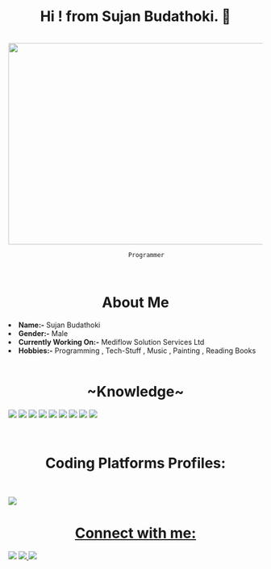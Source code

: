 <body>
  
  <h1 align="center"> Hi ! from  Sujan Budathoki. 👋 </h4>
  <br/>
  <div align="center">
  <img src="https://cdn.dribbble.com/users/1059583/screenshots/4171367/coding-freak.gif" width="750" height="400" />
    <br/>
    <code>
      Programmer
    </code>
    
  </div>
<br/>

  <h1 align="center">About Me</h1>
<li>
<b>Name:-</b>   Sujan Budathoki</li>
<li>
<b>Gender:-</b>   Male
</li>
 <li>
   <b>Currently Working On:-</b>  Mediflow Solution Services Ltd
   </li>
  <li>
    <b>Hobbies:-</b>     Programming , Tech-Stuff , Music , Painting , Reading Books
  </li>
<br/>
  <h1 align="center"> ~Knowledge~ </h1>
  <p><img src="https://img.shields.io/badge/c%23-%23239120.svg?style=for-the-badge&logo=c-sharp&logoColor=white"/>
  <img src="https://img.shields.io/badge/jquery-%230769AD.svg?style=for-the-badge&logo=jquery&logoColor=white"/>
  <img src="https://img.shields.io/badge/.NET-5C2D91?style=for-the-badge&logo=.net&logoColor=white"/>
  <img src="https://img.shields.io/badge/Canva-%2300C4CC.svg?style=for-the-badge&logo=Canva&logoColor=white"/>
  <img src="https://img.shields.io/badge/VisualStudio-5C2D91.svg?style=for-the-badge&logo=visual-studio&logoColor=white"/>
  <img src="https://img.shields.io/badge/VisualStudioCode-0078d7.svg?style=for-the-badge&logo=visual-studio-code&logoColor=white"/>
  <img src="https://img.shields.io/badge/git-%23F05033.svg?style=for-the-badge&logo=git&logoColor=white"/>
  <img src="https://img.shields.io/badge/github-%23121011.svg?style=for-the-badge&logo=github&logoColor=white"/>
  <img src="https://img.shields.io/badge/Microsoft%20SQL%20Sever-CC2927?style=for-the-badge&logo=microsoft%20sql%20server&logoColor=white"/></p>
  <br/>
  <h1 align="center">Coding Platforms Profiles:</h1>
  <br/>
  
  <p><a href="https://www.hackerrank.com/suzanbudathokie" target="_blank"><img src="https://img.shields.io/badge/-Hackerrank-2EC866?style=for-the-badge&logo=HackerRank&logoColor=white"/>
    </p>
  <h1 align="center"> Connect with me: </h1>


  <p><a href="https://twitter.com/SujanBudathoki1" target="_blank"><img src="https://img.shields.io/twitter/url?style=social&url=https%3A%2F%2Ftwitter.com%2FSujanBudathoki1" /></a>

<a href="https://www.linkedin.com/in/sujan-budathoki-a71aa4201/">
<img src="https://img.shields.io/badge/LinkedIn-blue?style=flat&logo=linkedin&labelColor=blue">
</a>


  <a href="mailto:suzanbudathokie@gmail.com">
<img src="https://img.shields.io/badge/Gmail-D14836?style=for-the-badge&logo=gmail&logoColor=white"/>
    </a
    </p>



<br />




</body>



